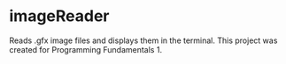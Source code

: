 # imageReader
Reads .gfx image files and displays them in the terminal. This project was created for Programming Fundamentals 1.
